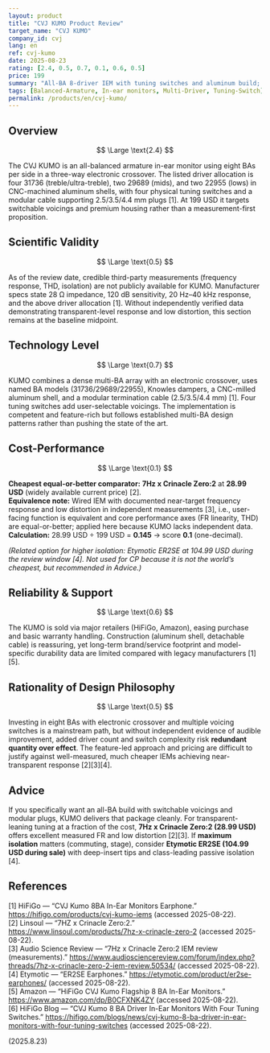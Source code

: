 ```yaml
---
layout: product
title: "CVJ KUMO Product Review"
target_name: "CVJ KUMO"
company_id: cvj
lang: en
ref: cvj-kumo
date: 2025-08-23
rating: [2.4, 0.5, 0.7, 0.1, 0.6, 0.5]
price: 199
summary: "All-BA 8-driver IEM with tuning switches and aluminum build; lacks independent measurements and is severely undercut in value by cheaper, well-measured IEMs"
tags: [Balanced-Armature, In-ear monitors, Multi-Driver, Tuning-Switch]
permalink: /products/en/cvj-kumo/
---
```

## Overview

$$ \Large \text{2.4} $$

The CVJ KUMO is an all-balanced armature in-ear monitor using eight BAs per side in a three-way electronic crossover. The listed driver allocation is four 31736 (treble/ultra-treble), two 29689 (mids), and two 22955 (lows) in CNC-machined aluminum shells, with four physical tuning switches and a modular cable supporting 2.5/3.5/4.4 mm plugs [1]. At 199 USD it targets switchable voicings and premium housing rather than a measurement-first proposition.

## Scientific Validity

$$ \Large \text{0.5} $$

As of the review date, credible third-party measurements (frequency response, THD, isolation) are not publicly available for KUMO. Manufacturer specs state 28 Ω impedance, 120 dB sensitivity, 20 Hz–40 kHz response, and the above driver allocation [1]. Without independently verified data demonstrating transparent-level response and low distortion, this section remains at the baseline midpoint.

## Technology Level

$$ \Large \text{0.7} $$

KUMO combines a dense multi-BA array with an electronic crossover, uses named BA models (31736/29689/22955), Knowles dampers, a CNC-milled aluminum shell, and a modular termination cable (2.5/3.5/4.4 mm) [1]. Four tuning switches add user-selectable voicings. The implementation is competent and feature-rich but follows established multi-BA design patterns rather than pushing the state of the art.

## Cost-Performance

$$ \Large \text{0.1} $$

**Cheapest equal-or-better comparator:** **7Hz x Crinacle Zero:2** at **28.99 USD** (widely available current price) [2].  
**Equivalence note:** Wired IEM with documented near-target frequency response and low distortion in independent measurements [3], i.e., user-facing function is equivalent and core performance axes (FR linearity, THD) are equal-or-better; applied here because KUMO lacks independent data.  
**Calculation:** 28.99 USD ÷ 199 USD = **0.145** → score **0.1** (one-decimal).

*(Related option for higher isolation: Etymotic ER2SE at 104.99 USD during the review window [4]. Not used for CP because it is not the world’s cheapest, but recommended in Advice.)*

## Reliability & Support

$$ \Large \text{0.6} $$

The KUMO is sold via major retailers (HiFiGo, Amazon), easing purchase and basic warranty handling. Construction (aluminum shell, detachable cable) is reassuring, yet long-term brand/service footprint and model-specific durability data are limited compared with legacy manufacturers [1][5].

## Rationality of Design Philosophy

$$ \Large \text{0.5} $$

Investing in eight BAs with electronic crossover and multiple voicing switches is a mainstream path, but without independent evidence of audible improvement, added driver count and switch complexity risk **redundant quantity over effect**. The feature-led approach and pricing are difficult to justify against well-measured, much cheaper IEMs achieving near-transparent response [2][3][4].

## Advice

If you specifically want an all-BA build with switchable voicings and modular plugs, KUMO delivers that package cleanly. For transparent-leaning tuning at a fraction of the cost, **7Hz x Crinacle Zero:2 (28.99 USD)** offers excellent measured FR and low distortion [2][3]. If **maximum isolation** matters (commuting, stage), consider **Etymotic ER2SE (104.99 USD during sale)** with deep-insert tips and class-leading passive isolation [4].

## References

[1] HiFiGo — “CVJ Kumo 8BA In-Ear Monitors Earphone.” https://hifigo.com/products/cvj-kumo-iems (accessed 2025-08-22).  
[2] Linsoul — “7HZ x Crinacle Zero:2.” https://www.linsoul.com/products/7hz-x-crinacle-zero-2 (accessed 2025-08-22).  
[3] Audio Science Review — “7Hz x Crinacle Zero:2 IEM review (measurements).” https://www.audiosciencereview.com/forum/index.php?threads/7hz-x-crinacle-zero-2-iem-review.50534/ (accessed 2025-08-22).  
[4] Etymotic — “ER2SE Earphones.” https://etymotic.com/product/er2se-earphones/ (accessed 2025-08-22).  
[5] Amazon — “HiFiGo CVJ Kumo Flagship 8 BA In-Ear Monitors.” https://www.amazon.com/dp/B0CFXNK4ZY (accessed 2025-08-22).  
[6] HiFiGo Blog — “CVJ Kumo 8 BA Driver In-Ear Monitors With Four Tuning Switches.” https://hifigo.com/blogs/news/cvj-kumo-8-ba-driver-in-ear-monitors-with-four-tuning-switches (accessed 2025-08-22).

(2025.8.23)

